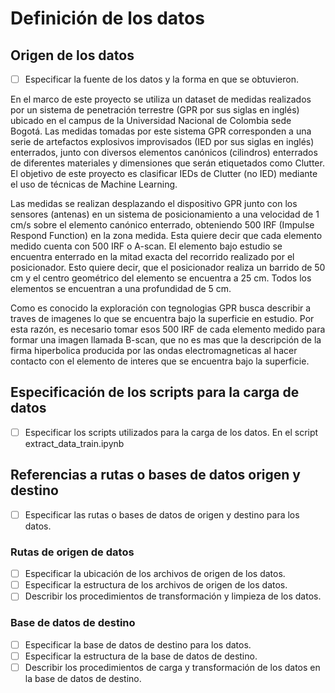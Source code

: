 # Definición de los datos
  
## Origen de los datos

- [ ] Especificar la fuente de los datos y la forma en que se obtuvieron.

En el marco de este proyecto se utiliza un dataset de medidas realizados por un sistema de penetración terrestre (GPR por sus siglas en inglés) ubicado en el campus de la Universidad Nacional de Colombia sede Bogotá. Las medidas tomadas por este sistema GPR corresponden a una serie de artefactos explosivos improvisados (IED por sus siglas en inglés) enterrados, junto con diversos elementos canónicos (cilindros) enterrados de diferentes materiales y dimensiones que serán etiquetados como Clutter. El objetivo de este proyecto es clasificar IEDs de Clutter (no IED) mediante el uso de técnicas de Machine Learning.

Las medidas se realizan desplazando el dispositivo GPR junto con los sensores (antenas) en un sistema de posicionamiento a una velocidad de 1 cm/s sobre el elemento canónico enterrado, obteniendo 500 IRF (Impulse Respond Function) en la zona medida. Esta quiere decir que cada elemento medido cuenta con 500 IRF o A-scan. El elemento bajo estudio se encuentra enterrado en la mitad exacta del recorrido realizado por el posicionador. Esto quiere decir, que el posicionador realiza un barrido de 50 cm y el centro geométrico del elemento se encuentra a 25 cm. Todos los elementos se encuentran a una profundidad de 5 cm.

Como es conocido la exploración con tegnologias GPR busca describir a traves de imagenes lo que se encuentra bajo la superficie en estudio. Por esta razón, es necesario tomar esos 500 IRF de cada elemento medido para formar una imagen llamada B-scan, que no es mas que la descripción de la firma hiperbolica producida por las ondas electromagneticas al hacer contacto con el elemento de interes que se encuentra bajo la superficie.

## Especificación de los scripts para la carga de datos

- [ ] Especificar los scripts utilizados para la carga de los datos.
En el script extract_data_train.ipynb 

## Referencias a rutas o bases de datos origen y destino

- [ ] Especificar las rutas o bases de datos de origen y destino para los datos.

### Rutas de origen de datos

- [ ] Especificar la ubicación de los archivos de origen de los datos.
- [ ] Especificar la estructura de los archivos de origen de los datos.
- [ ] Describir los procedimientos de transformación y limpieza de los datos.

### Base de datos de destino

- [ ] Especificar la base de datos de destino para los datos.
- [ ] Especificar la estructura de la base de datos de destino.
- [ ] Describir los procedimientos de carga y transformación de los datos en la base de datos de destino.
